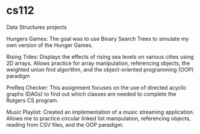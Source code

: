 # cs112
Data Structures projects

Hungers Games: The goal was to use Binary Search Trees to simulate my own version of the Hunger Games.

Rising Tides: Displays the effects of rising sea levels on various cities using 2D arrays. Allows practice for array manipulation, referencing objects, the weighted union find algorithm, and the object-oriented programming (OOP) paradigm

PreReq Checker: This assignment focuses on the use of directed acyclic graphs (DAGs) to find out which classes are needed to complete the Rutgers CS program. 

Music Playlist: Created an implementation of a music streaming application. Allows me to practice circular linked list manipulation, referencing objects, reading from CSV files, and the OOP paradigm.  
